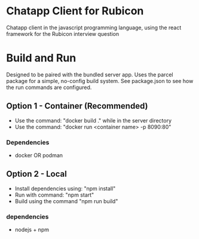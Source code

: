 # Chatapp Client for Rubicon
Chatapp client in the javascript programming language, using the react framework for the Rubicon interview question

# Build and Run
Designed to be paired with the bundled server app. Uses the parcel package for a simple, no-config build system. See package.json to see how the run commands are configured.

## Option 1 - Container (Recommended)
 - Use the command: "docker build ." while in the server directory
 - Use the command: "docker run \<container name\> -p 8090:80"

### Dependencies
 - docker OR podman

## Option 2 - Local
 - Install dependencies using: "npm install"
 - Run with command: "npm start"
 - Build using the command "npm run build"
### dependencies
 - nodejs + npm